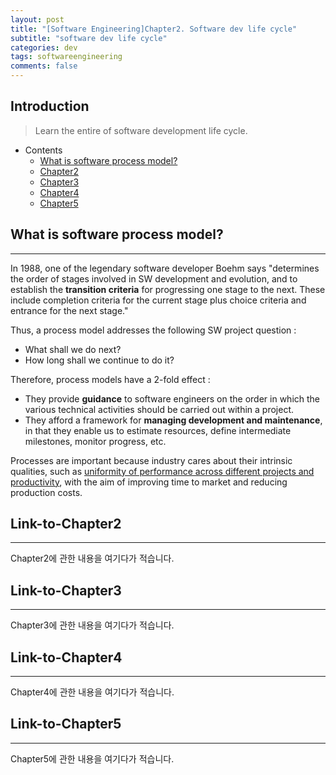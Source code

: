 ```yaml
---
layout: post
title: "[Software Engineering]Chapter2. Software dev life cycle"
subtitle: "software dev life cycle"
categories: dev
tags: softwareengineering
comments: false
---
```


## Introduction
> Learn the entire of software development life cycle.

- Contents
	- [What is software process model?](#what-is-software-process-model)
	- [Chapter2](#link-to-chapter2)
	- [Chapter3](#link-to-chapter3)
	- [Chapter4](#link-to-chapter4)
	- [Chapter5](#link-to-chapter5)
  
## What is software process model?
---
In 1988, one of the legendary software developer Boehm says "determines the order of stages involved in SW development and evolution, and to establish the **transition criteria** for progressing one stage to the next. These include completion criteria for the current stage plus choice criteria and entrance for the next stage."

Thus, a process model addresses the following SW project question :

- What shall we do next?
- How long shall we continue to do it?

Therefore, process models have a 2-fold effect :

- They provide **guidance** to software engineers on the order in which the various technical activities should be carried out within a project.
- They afford a framework for **managing development and maintenance**, in that they enable us to estimate resources, define intermediate milestones, monitor progress, etc.

Processes are important because industry cares about their intrinsic qualities, such as <u>uniformity of performance across different projects and productivity</u>, with the aim of improving time to market and reducing production costs.



## Link-to-Chapter2  
---
Chapter2에 관한 내용을 여기다가 적습니다.  

## Link-to-Chapter3  
---
Chapter3에 관한 내용을 여기다가 적습니다.  

## Link-to-Chapter4  
---
Chapter4에 관한 내용을 여기다가 적습니다.  

## Link-to-Chapter5  
---
Chapter5에 관한 내용을 여기다가 적습니다.  